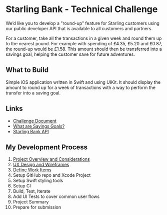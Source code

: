# Starling Bank - Technical Challenge

We’d like you to develop a "round-up" feature for Starling customers using our
public developer API that is available to all customers and partners.

For a customer, take all the transactions in a given week and round them up to
the nearest pound. For example with spending of £4.35, £5.20 and £0.87, the
round-up would be £1.58. This amount should then be transferred into a savings
goal, helping the customer save for future adventures.

## What to Build

Simple iOS application written in Swift and using UIKit. It should display the
amount to round up for a week of transactions with a way to perform the
transfer into a saving goal.

## Links

* [Challenge Document](./Starling_Bank_Engineering__Technical_Challenge.pdf)
* [What are Savings Goals?](https://www.starlingbank.com/features/saving-spaces/)
* [Starling Bank API](https://developer.starlingbank.com/docs/aisp)

## My Development Process

1. [Project Overview and Considerations](docs/OVERVIEW.md)
2. [UX Design and Wireframes](docs/WIREFRAMES.md)
3. [Define Work Items](docs/WORKITEMS.md)
4. Setup GitHub repo and Xcode Project
5. Setup Swift styling tools
6. Setup CI
7. Build, Test, Iterate
8. Add UI Tests to cover common user flows
9. Project Summary
10. Prepare for submission
